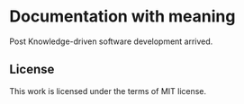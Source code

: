 # Documentation with meaning

Post Knowledge-driven software development arrived.

## License

This work is licensed under the terms of MIT license.
